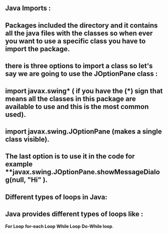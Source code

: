 ## Java Imports :

## Packages included the directory and it contains all the java files with the classes so when ever you want to use a specific class you have to import the package. 

## there is three options to import a class so let's say we are going to use the JOptionPane class :

## import javax.swing* ( if you have the (*) sign that means all the classes in this package are available to use and this is the most common used). 

## import javax.swing.JOptionPane (makes a single class visible).

## The last option is to use it in the code for example **javax.swing.JOptionPane.showMessageDialog(null, "Hi" ).

## Different types of loops in Java:

## Java provides different types of loops like :

**For Loop** **for-each Loop** **While Loop** **Do-While loop**. 